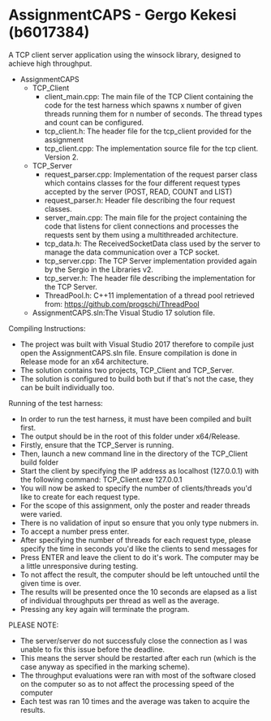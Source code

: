 # AssignmentCAPS - Gergo Kekesi (b6017384)

A TCP client server application using the winsock library, designed to achieve high throughput.

- AssignmentCAPS
	- TCP_Client
		- client_main.cpp: The main file of the TCP Client containing the code for the 
				   test harness which spawns x number of given threads running them for
				   n number of seconds. The thread types and count can be configured.
		- tcp_client.h:	 The header file for the tcp_client provided for the assignment
		- tcp_client.cpp: The implementation source file for the tcp client. Version 2.
	- TCP_Server
		- request_parser.cpp: Implementation of the request parser class which contains
				      classes for the four different request types accepted by the server
				      (POST, READ, COUNT and LIST)
		- request_parser.h: Header file describing the four request classes.
		- server_main.cpp: The main file for the project containing the code that listens for client
				      connections and processes the requests sent by them using a multithreaded
				      architecture.
		- tcp_data.h: The ReceivedSocketData class used by the server to manage the data communication
				      over a TCP socket.
		- tcp_server.cpp: The TCP Server implementation provided again by the Sergio in the Libraries v2.
		- tcp_server.h: The header file describing the implementation for the TCP Server.
		- ThreadPool.h: C++11 implementation of a thread pool retrieved from:
				      https://github.com/progschj/ThreadPool
	- AssignmentCAPS.sln:The Visual Studio 17 solution file.

Compiling Instructions:
- The project was built with Visual Studio 2017 therefore to compile just open the AssignmentCAPS.sln file.
 Ensure compilation is done in Release mode for an x64 architecture. 
- The solution contains two projects, TCP_Client and TCP_Server. 
- The solution is configured to build both but if that's not the case, they can be built individually too.

Running of the test harness:
- In order to run the test harness, it must have been compiled and built first.
- The output should be in the root of this folder under x64/Release.
- Firstly, ensure that the TCP_Server is running.
- Then, launch a new command line in the directory of the TCP_Client build folder
- Start the client by specifying the IP address as localhost (127.0.0.1) with the following command: TCP_Client.exe 127.0.0.1
- You will now be asked to specify the number of clients/threads you'd like to create for each request type.
- For the scope of this assignment, only the poster and reader threads were varied.
- There is no validation of input so ensure that you only type nubmers in.
- To accept a number press enter.
- After specifying the number of threads for each request type, please specify the time in seconds you'd like the clients to send messages for
- Press ENTER and leave the client to do it's work. The computer may be a little unresponsive during testing.
- To not affect the result, the computer should be left untouched until the given time is over.
- The results will be presented once the 10 seconds are elapsed as a list of individual throughputs per thread as well as the average.
- Pressing any key again will terminate the program.

PLEASE NOTE:
- The server/server do not successfuly close the connection as I was unable to fix this issue before the deadline.
- This means the server should be restarted after each run (which is the case anyway as specified in the marking scheme).
- The throughput evaluations were ran with most of the software closed on the computer so as to not affect the processing speed of the computer
- Each test was ran 10 times and the average was taken to acquire the results.

